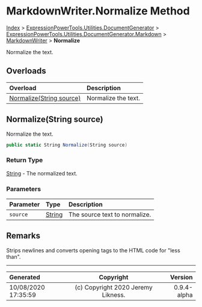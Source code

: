 ﻿# MarkdownWriter.Normalize Method

[Index](../index.md) > [ExpressionPowerTools.Utilities.DocumentGenerator](ExpressionPowerTools.Utilities.DocumentGenerator.a.md) > [ExpressionPowerTools.Utilities.DocumentGenerator.Markdown](ExpressionPowerTools.Utilities.DocumentGenerator.Markdown.n.md) > [MarkdownWriter](ExpressionPowerTools.Utilities.DocumentGenerator.Markdown.MarkdownWriter.cs.md) > **Normalize**

Normalize the text.

## Overloads

| Overload | Description |
| :-- | :-- |
| [Normalize(String source)](#normalizestring-source) | Normalize the text. |
## Normalize(String source)

Normalize the text.

```csharp
public static String Normalize(String source)
```

### Return Type

 [String](https://docs.microsoft.com/dotnet/api/system.string)  - The normalized text.

### Parameters

| Parameter | Type | Description |
| :-- | :-- | :-- |
| `source` | [String](https://docs.microsoft.com/dotnet/api/system.string) | The source text to normalize. |


## Remarks

Strips newlines and converts opening tags to the HTML code for "less than".


---

| Generated | Copyright | Version |
| :-- | :-: | --: |
| 10/08/2020 17:35:59 | (c) Copyright 2020 Jeremy Likness. | 0.9.4-alpha |
